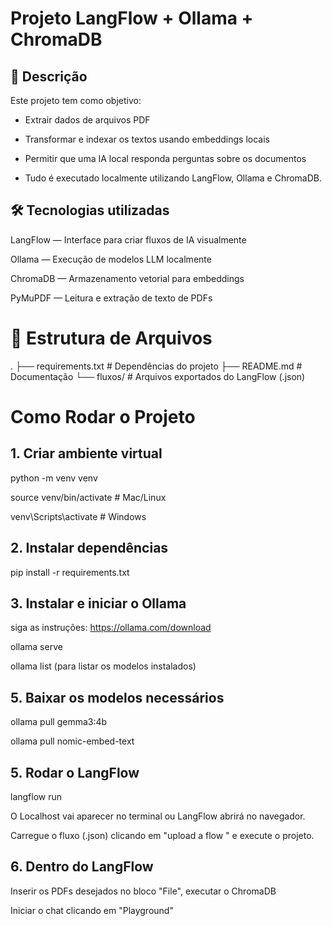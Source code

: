 # Projeto LangFlow + Ollama + ChromaDB

## 📌 Descrição
Este projeto tem como objetivo:

- Extrair dados de arquivos PDF

- Transformar e indexar os textos usando embeddings locais

- Permitir que uma IA local responda perguntas sobre os documentos

- Tudo é executado localmente utilizando LangFlow, Ollama e ChromaDB.

## 🛠 Tecnologias utilizadas

LangFlow — Interface para criar fluxos de IA visualmente

Ollama — Execução de modelos LLM localmente

ChromaDB — Armazenamento vetorial para embeddings

PyMuPDF — Leitura e extração de texto de PDFs

# 📂 Estrutura de Arquivos
.
├── requirements.txt     # Dependências do projeto
├── README.md            # Documentação
└── fluxos/              # Arquivos exportados do LangFlow (.json)

# Como Rodar o Projeto

## 1. Criar ambiente virtual

python -m venv venv

source venv/bin/activate  # Mac/Linux

venv\Scripts\activate     # Windows

## 2. Instalar dependências

pip install -r requirements.txt

## 3. Instalar e iniciar o Ollama

siga as instruções: https://ollama.com/download

ollama serve

ollama list (para listar os modelos instalados)

## 5. Baixar os modelos necessários

ollama pull gemma3:4b

ollama pull nomic-embed-text

## 5. Rodar o LangFlow

langflow run

O Localhost vai aparecer no terminal ou LangFlow abrirá no navegador.

Carregue o fluxo (.json) clicando em "upload a flow " e execute o projeto.

## 6. Dentro do LangFlow

Inserir os PDFs desejados no bloco "File", executar o ChromaDB

Iniciar o chat clicando em "Playground"

